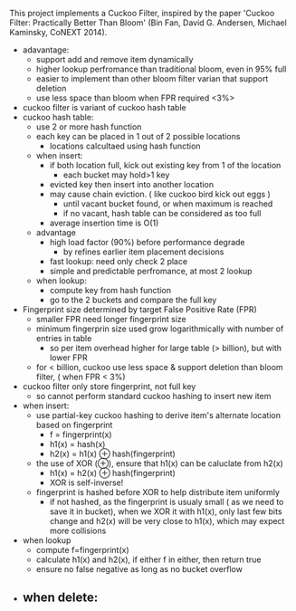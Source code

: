 This project implements a Cuckoo Filter, inspired by the paper 'Cuckoo Filter: Practically Better Than Bloom' (Bin Fan, David G. Andersen, Michael Kaminsky, CoNEXT 2014).

- adavantage:
    - support add and remove item dynamically
    - higher lookup perfromance than traditional bloom, even in 95% full
    - easier to implement than other bloom filter varian that support deletion
    - use less space than bloom when FPR required <3%>
- cuckoo filter is variant of cuckoo hash table
- cuckoo hash table:
    - use 2 or more hash function
    - each key can be placed in 1 out of 2 possible locations
        - locations calcultaed using hash function
    - when insert:
        - if both location full, kick out existing key from 1 of the location
            - each bucket may hold>1 key
        - evicted key then insert into another location
        - may cause chain eviction. ( like cuckoo bird kick out eggs )
            - until vacant bucket found, or when maximum is reached
            - if no vacant, hash table can be considered as too full
        - average insertion time is O(1)
    - advantage
        - high load factor (90%) before performance degrade
            - by refines earlier item placement decisions
        - fast lookup: need only check 2 place
        - simple and predictable perfromance, at most 2 lookup
    - when lookup:
        - compute key from hash function
        - go to the 2 buckets and compare the full key
- Fingerprint size determined by target False Positive Rate (FPR) 
    - smaller FPR need longer fingerprint size
    - minimum fingerprin size used grow logarithmically with number of entries in table
        - so per item overhead higher for large table (> billion), but with lower FPR
    - for < billion, cuckoo use less space & support deletion than bloom filter, ( when FPR < 3%)
- cuckoo filter only store fingerprint, not full key
    - so cannot perform standard cuckoo hashing to insert new item
- when insert:
    - use partial-key cuckoo hashing to derive item's alternate location based on fingerprint
        - f = fingerprint(x)
        - h1(x) = hash(x)
        - h2(x) = h1(x) ⊕ hash(fingerprint)
    - the use of XOR (⊕), ensure that h1(x) can be caluclate from h2(x)
        - h1(x) = h2(x) ⊕ hash(fingerprint)
        - XOR is self-inverse!
    - fingerprint is hashed before XOR to help distribute item uniformly
        - if not hashed, as the fingerprint is usualy small ( as we need to save it in bucket), when we XOR it with h1(x), only last few bits change and h2(x) will be very close to h1(x), which may expect more collisions
- when lookup
    - compute f=fingerprint(x)
    - calculate h1(x) and h2(x), if either f in either, then return true
    - ensure no false negative as long as no bucket overflow
- when delete:
    - 

